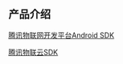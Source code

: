 ## 产品介绍
[腾讯物联网开发平台Android SDK](explorer-device-android/README.md)

[腾讯物联云SDK](hub-device-android/README.md)